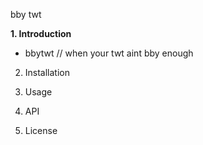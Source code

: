 bby twt 

**1.  Introduction**
- bbytwt // when your twt aint bby enough

2.  Installation

3.  Usage

4.  API

5. License            
